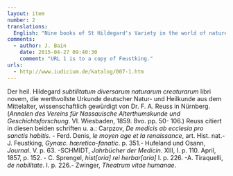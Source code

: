 ```yaml
---
layout: item
number: 2
translations:
  English: "Nine books of St Hildegard's Variety in the world of nature, the most valuable original source for study of German natural and medical science in the Middle Ages, scientifically authenticated by Dr F.A. Reuss in Nuremburg. (Annals of the Society for Antiquity and Historical Research in Nassau. Vol. VI. Wiesbaden, 1859. 8vo. pp. 50-106.) In these two works, Reuss cites among others: Carpzov, Concerning doctors (physicians) made saints by the Church; Ferd. Denis, The Middle Ages and the Renaissance, art. Hist. nat.; J. Feustking, Heretical-fanatical Women, or a History and Description of false prophetesses/quacks/dreamers/and other sectarian and possessed female persons [Gynaeceum haeretico-fanaticum, Oder Historie und Beschreibung Der falschen Prophetinnen/Quäckerinnen/Schwärmerinnen/und andern sectirischen und begeisterten Weibes=Personen. Frankfurt and Leipzig, 1704], p. 351; Hufeland und Osann, Journal. V. p. 63; SCHMIDT, Yearbook of the Physician. XIII, I. p. 110. April, 1857, p. 152; C. Sprengel, History of Botany, I. p. 226; A. Tiraquelli, Concerning nobility. I. p. 226; Zwinger, Theatre of human life. [Trans. J. Docking and S. Docking]"
comments:
  - author: J. Bain
    date: 2015-04-27 09:40:30
    comment: "URL 1 is to a copy of Feustking."
urls:
  - http://www.iudicium.de/katalog/007-1.htm
---
```


Der heil. Hildegard <em>subtilitatum diversarum naturarum creaturarum</em> libri novem, die werthvollste Urkunde deutscher Natur- und Heilkunde aus dem Mittelalter, wissenschaftlich gewürdigt von Dr. F. A. Reuss in Nürnberg. (<em>Annalen des Vereins für Nassauische Alterthumskunde und Geschichtsforschung</em>. VI. Wiesbaden, 1859. 8vo. pp. 50- 106.) Reuss citiert in diesen beiden schriften u. a.: Carpzov, <em>De medicis ab ecclesia pro sanctis habitis</em>. - Ferd. Denis, <em>le moyen age et la renaissance</em>, art. Hist. nat.- J. Feustking, <em>Gynœc. hœretico-fanatic</em>. p. 351.- Hufeland und Osann, <em>Journal</em>. V. p.  63. -SCHMIDT, <em>Jahrbücher der Medicin</em>. XIII, I. p. 110. April, 1857, p. 152. - C. Sprengel, <em>hist[oria] rei herbar[aria]</em>  I. p. 226. -A. Tiraquelli, <em>de nobilitate</em>. I. p. 226.- Zwinger, <em>Theatrum vitae humanae</em>.
